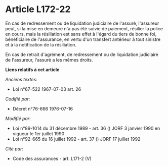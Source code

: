 # Article L172-22

En cas de redressement ou de liquidation judiciaire de l'assuré, l'assureur peut, si la mise en demeure n'a pas été suivie de
paiement, résilier la police en cours, mais la résiliation est sans effet à l'égard du tiers de bonne foi, bénéficiaire de
l'assurance, en vertu d'un transfert antérieur à tout sinistre et à la notification de la résiliation.

En cas de retrait d'agrément, de redressement ou de liquidation judiciaire de l'assureur, l'assuré a les mêmes droits.

**Liens relatifs à cet article**

_Anciens textes_:

  - Loi n°67-522 1967-07-03 art. 26

_Codifié par_:

  - Décret n°76-666 1976-07-16

_Modifié par_:

  - Loi n°89-1014 du 31 décembre 1989 - art. 36 () JORF 3 janvier 1990 en vigueur le 1er juillet 1990
  - Loi n°92-665 du 16 juillet 1992 - art. 37 () JORF 17 juillet 1992

_Cité par_:

  - Code des assurances - art. L171-2 (V)
